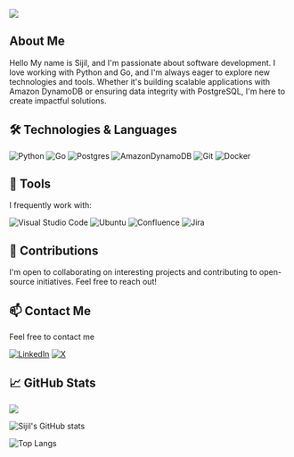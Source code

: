 ![](https://github.com/sijilo/assets/images/header.png)

## About Me

Hello My name is Sijil, and I'm passionate about software development. I love working with Python and Go, and I'm always eager to explore new technologies and tools. Whether it's building scalable applications with Amazon DynamoDB or ensuring data integrity with PostgreSQL, I'm here to create impactful solutions.

## 🛠️ Technologies & Languages

![Python](https://img.shields.io/badge/python-3670A0?style=for-the-badge&logo=python&logoColor=ffdd54)
![Go](https://img.shields.io/badge/go-%2300ADD8.svg?style=for-the-badge&logo=go&logoColor=white)
![Postgres](https://img.shields.io/badge/postgres-%23316192.svg?style=for-the-badge&logo=postgresql&logoColor=white)
![AmazonDynamoDB](https://img.shields.io/badge/Amazon%20DynamoDB-4053D6?style=for-the-badge&logo=Amazon%20DynamoDB&logoColor=white)
![Git](https://img.shields.io/badge/git-%23F05033.svg?style=for-the-badge&logo=git&logoColor=white)
![Docker](https://img.shields.io/badge/docker-%230db7ed.svg?style=for-the-badge&logo=docker&logoColor=white)

## 🧰 Tools

I frequently work with:

![Visual Studio Code](https://img.shields.io/badge/Visual%20Studio%20Code-0078d7.svg?style=for-the-badge&logo=visual-studio-code&logoColor=white)
![Ubuntu](https://img.shields.io/badge/Ubuntu-E95420?style=for-the-badge&logo=ubuntu&logoColor=white)
![Confluence](https://img.shields.io/badge/confluence-%23172BF4.svg?style=for-the-badge&logo=confluence&logoColor=white)
![Jira](https://img.shields.io/badge/jira-%230A0FFF.svg?style=for-the-badge&logo=jira&logoColor=white)

## 🤝 Contributions

I'm open to collaborating on interesting projects and contributing to open-source initiatives. Feel free to reach out!

## 📫 Contact Me

Feel free to contact me

[![LinkedIn](https://img.shields.io/badge/linkedin-%230077B5.svg?style=for-the-badge&logo=linkedin&logoColor=white)](https://www.linkedin.com/in/sijilo/)
[![X](https://img.shields.io/badge/X-%23000000.svg?style=for-the-badge&logo=X&logoColor=white)](https://x.com/sijil_o)

## 📈 GitHub Stats

![](https://komarev.com/ghpvc/?username=sijilo&style=flat-square)

![Sijil's GitHub stats](https://github-readme-stats.vercel.app/api?username=sijilo&show_icons=true&title_color=fff&icon_color=79ff97&text_color=9f9f9f&bg_color=151515&count_private=true)

![Top Langs](https://github-readme-stats.vercel.app/api/top-langs/?username=sijilo&layout=compact&langs_count=6&title_color=fff&text_color=9f9f9f&bg_color=151515)

<!--START_SECTION:waka-->

<!--END_SECTION:waka-->